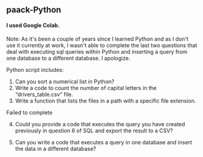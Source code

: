 ## paack-Python

#### I used Google Colab.
Note: As it's been a couple of years since I learned Python and as I don't use it currently at work, I wasn't able to complete the last two questions that deal with executing sql queries within Python and inserting a query from one database to a different database. I apologize. 

Python script includes:

1. Can you sort a numerical list in Python?
2. Write a code to count the number of capital letters in the “drivers_table.csv” file.
3. Write a function that lists the files in a path with a specific file extension.

Failed to complete

4. Could you provide a code that executes the query you have created previously
in question 6 of SQL and export the result to a CSV?

5. Can you write a code that executes a query in one database and insert the data
in a different database?
